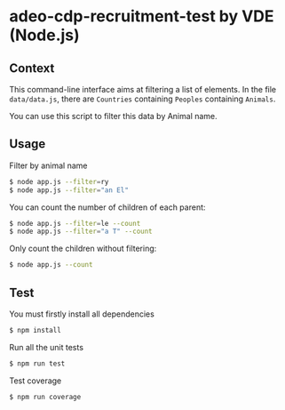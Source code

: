 # adeo-cdp-recruitment-test by VDE (Node.js)

## Context
This command-line interface aims at filtering a list of elements.
In the file `data/data.js`, there are `Countries` containing `Peoples` containing `Animals`.

You can use this script to filter this data by Animal name.

## Usage
Filter by animal name
```bash
$ node app.js --filter=ry
$ node app.js --filter="an El"
```

You can count the number of children of each parent:
```bash
$ node app.js --filter=le --count
$ node app.js --filter="a T" --count
```

Only count the children without filtering:
```bash
$ node app.js --count
```

## Test
You must firstly install all dependencies
```bash
$ npm install
```
Run all the unit tests
```bash
$ npm run test
```
Test coverage
```bash
$ npm run coverage
```